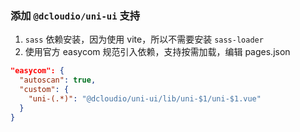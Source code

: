 ### 添加 `@dcloudio/uni-ui` 支持

1. `sass` 依赖安装，因为使用 vite，所以不需要安装 `sass-loader`
2. 使用官方 easycom 规范引入依赖，支持按需加载，编辑 pages.json

```json
"easycom": {
  "autoscan": true,
  "custom": {
    "uni-(.*)": "@dcloudio/uni-ui/lib/uni-$1/uni-$1.vue"
  }
}
```
